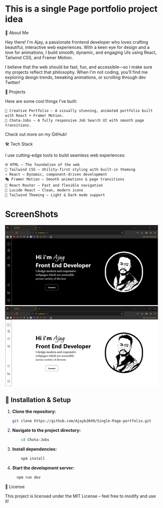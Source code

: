 # This is a single Page portfolio project idea

👋 About Me

Hey there! I'm Ajay, a passionate frontend developer who loves crafting beautiful, interactive web experiences. With a keen eye for design and a love for animations, I build smooth, dynamic, and engaging UIs using React, Tailwind CSS, and Framer Motion.

I believe that the web should be fast, fun, and accessible—so I make sure my projects reflect that philosophy. When I'm not coding, you’ll find me exploring design trends, tweaking animations, or scrolling through dev Twitter!

🚀 Projects

Here are some cool things I've built:

    🎨 Creative Portfolio – A visually stunning, animated portfolio built with React + Framer Motion.
    🛒 Chota-Jobs – A fully responsive Job Search UI with smooth page transitions.

Check out more on my GitHub!

🛠 Tech Stack

I use cutting-edge tools to build seamless web experiences:

    🌐 HTML – The foundation of the web
    🎨 Tailwind CSS – Utility-first styling with built-in theming
    ⚛️ React – Dynamic, component-driven development
    🎭 Framer Motion – Smooth animations & page transitions
    🚀 React Router – Fast and flexible navigation
    🔗 Lucide React – Clean, modern icons
    🌙 Tailwind Theming – Light & Dark mode support

# ScreenShots
![homepage-dark](https://github.com/Ajayk2049/Single-Page-portfolio/blob/main/Screenshots/Screenshot1.png?raw=true)
![homepage-white](https://github.com/Ajayk2049/Single-Page-portfolio/blob/main/Screenshots/Screenshot2.png?raw=true)

## **🚀 Installation & Setup**  

1. **Clone the repository:**  
   ```sh 
   git clone https://github.com/Ajayk2049/Single-Page-portfolio.git
2.   **Navigate to the project directory:**  
       ```sh  
           cd Chota-Jobs
3.   **Install dependencies:** 
     ```sh
         npm install
4.   **Start the development server:**
       ```sh   
         npm run dev

📜 License

This project is licensed under the MIT License – feel free to modify and use it!
